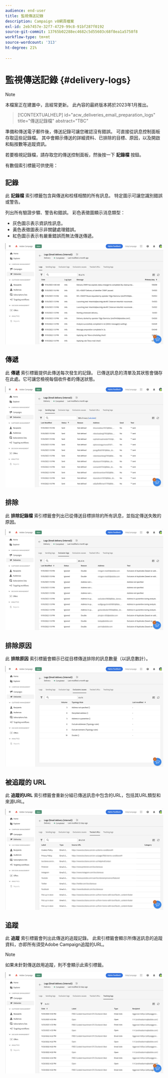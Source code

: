 ```yaml
---
audience: end-user
title: 監視傳送記錄
description: Campaign v8網頁檔案
exl-id: 2eb7457e-32f7-4729-99c8-91bf287f0192
source-git-commit: 13765b02288ec4682c5d55603c68f8ea1a5758f8
workflow-type: tm+mt
source-wordcount: '313'
ht-degree: 21%

---
```


# 監視傳送記錄 {#delivery-logs}

>[!NOTE]
>
>本檔案正在建置中，且經常更新。 此內容的最終版本將於2023年1月推出。

>[!CONTEXTUALHELP]
>id="acw_deliveries_email_preparation_logs"
>title="傳送記錄檔"
>abstract="TBC"

準備和傳送電子郵件後，傳送記錄可讓您確認沒有錯誤。 可直接從訊息控制面板存取這些記錄檔。 其中會顯示傳送的詳細資料、已排除的目標、原因，以及開啟和點按數等追蹤資訊。

若要檢視記錄檔，請存取您的傳送控制面板，然後按一下 **記錄檔** 按鈕。

有數個索引標籤可供使用：

## 記錄

此 **記錄檔** 索引標籤包含與傳送和校樣相關的所有訊息。 特定圖示可讓您識別錯誤或警告。

列出所有驗證步驟、警告和錯誤。 彩色表徵圖顯示消息類型：

* 灰色圖示表示資訊性訊息。
* 黃色表徵圖表示非關鍵處理錯誤。
* 紅色圖示表示有嚴重錯誤而無法傳送傳遞。

![](assets/logs.png)

## 傳遞

此 **傳遞** 索引標籤提供此傳送每次發生的記錄。 已傳送訊息的清單及其狀態會儲存在此處。它可讓您檢視每個收件者的傳送狀態。

![](assets/logs2.png)

## 排除

此 **排除記錄檔** 索引標籤會列出已從傳送目標排除的所有訊息，並指定傳送失敗的原因。

![](assets/logs3.png)

## 排除原因

此 **排除原因** 索引標籤會顯示已從目標傳送排除的訊息數量（以訊息數計）。

![](assets/logs4.png)

## 被追蹤的 URL

此 **追蹤的URL** 索引標籤會重新分組已傳送訊息中包含的URL，包括其URL類型和來源URL。

![](assets/logs5.png)

## 追蹤

此 **追蹤** 索引標籤會列出此傳送的追蹤記錄。 此索引標籤會顯示所傳送訊息的追蹤資料，亦即所有須受Adobe Campaign追蹤的URL。

>[!NOTE]
>
>如果未針對傳送啟用追蹤，則不會顯示此索引標籤。

![](assets/logs6.png)
